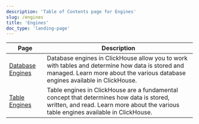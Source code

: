 ```yaml
---
description: 'Table of Contents page for Engines'
slug: /engines
title: 'Engines'
doc_type: 'landing-page'
---
```


| Page                                               | Description                                                                                                                                                                       |
|----------------------------------------------------|-----------------------------------------------------------------------------------------------------------------------------------------------------------------------------------|
| [Database Engines](../engines/database-engines/index.md) | Database engines in ClickHouse allow you to work with tables and determine how data is stored and managed. Learn more about the various database engines available in ClickHouse. |
| [Table Engines](../engines/table-engines/index.md)       | Table engines in ClickHouse are a fundamental concept that determines how data is stored, written, and read. Learn more about the various table engines available in ClickHouse.  |
